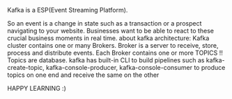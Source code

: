 Kafka is a ESP(Event Streaming Platform).

So an event is a change in state such as a transaction or a prospect navigating to your website.
Businesses want to be able to react to these crucial business moments in real time.
about kafka architecture:
Kafka cluster contains one or many Brokers. Broker is a server to receive, store, process and distribute events.
Each Broker contains one or more TOPICS !!
Topics are database.
kafka has built-in CLI to build pipelines such as kafka-create-topic, kafka-console-producer, kafka-console-consumer
to produce topics on one end and receive the same on the other

HAPPY LEARNING :)
